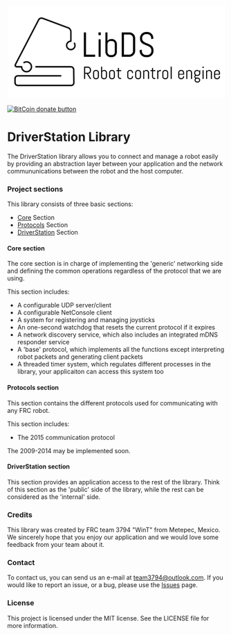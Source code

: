 ![Logo](extra/logo.png)

[![BitCoin donate button](https://img.shields.io/badge/bitcoin-donate-yellow.svg)](https://blockchain.info/address/1K85yLxjuqUmhkjP839R7C23XFhSxrefMx "Donate once-off to this project using BitCoin")

# DriverStation Library

The DriverStation library allows you to connect and manage a robot easily by providing an abstraction layer between your application and the network commununications between the robot and the host computer.

### Project sections

This library consists of three basic sections:

- [Core](#core-section) Section
- [Protocols](#protocols-section) Section
- [DriverStation](#driverstation-section) Section

#### Core section

The core section is in charge of implementing the 'generic' networking side and defining the common operations regardless of the protocol that we are using.

This section includes:

- A configurable UDP server/client
- A configurable NetConsole client
- A system for registering and managing joysticks
- An one-second watchdog that resets the current protocol if it expires
- A network discovery service, which also includes an integrated mDNS responder service
- A 'base' protocol, which implements all the functions except interpreting robot packets and generating client packets
- A threaded timer system, which regulates different processes in the library, your applicaiton can access this system too

#### Protocols section

This section contains the different protocols used for communicating with any FRC robot.

This section includes:

- The 2015 communication protocol

The 2009-2014 may be implemented soon.

#### DriverStation section

This section provides an application access to the rest of the library. Think of this section as the 'public' side of the library, while the rest can be considered as the 'internal' side.

### Credits

This library was created by FRC team 3794 "WinT" from Metepec, Mexico. We sincerely hope that you enjoy our application and we would love some feedback from your team about it.

### Contact

To contact us, you can send us an e-mail at [team3794@outlook.com](mailto:team3794@outlook). If you would like to report an issue, or a bug, please use the [Issues](https://github.com/wint-3794/qdriverstation/issues) page.

### License

This project is licensed under the MIT license. See the LICENSE file for more information.
